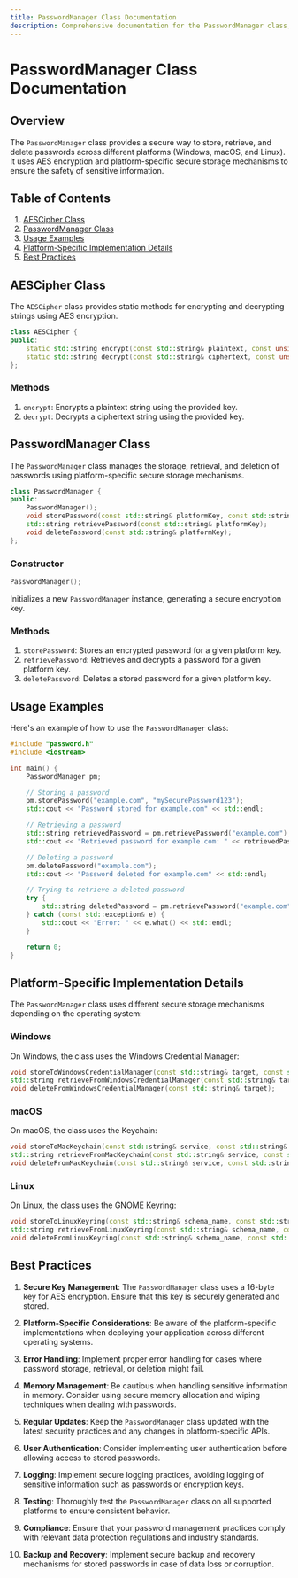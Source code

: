 ```yaml
---
title: PasswordManager Class Documentation
description: Comprehensive documentation for the PasswordManager class, including methods for secure password storage, retrieval, and deletion using AES encryption and platform-specific secure storage mechanisms.
---
```


# PasswordManager Class Documentation

## Overview

The `PasswordManager` class provides a secure way to store, retrieve, and delete passwords across different platforms (Windows, macOS, and Linux). It uses AES encryption and platform-specific secure storage mechanisms to ensure the safety of sensitive information.

## Table of Contents

1. [AESCipher Class](#aescipher-class)
2. [PasswordManager Class](#passwordmanager-class)
3. [Usage Examples](#usage-examples)
4. [Platform-Specific Implementation Details](#platform-specific-implementation-details)
5. [Best Practices](#best-practices)

## AESCipher Class

The `AESCipher` class provides static methods for encrypting and decrypting strings using AES encryption.

```cpp
class AESCipher {
public:
    static std::string encrypt(const std::string& plaintext, const unsigned char* key);
    static std::string decrypt(const std::string& ciphertext, const unsigned char* key);
};
```

### Methods

1. `encrypt`: Encrypts a plaintext string using the provided key.
2. `decrypt`: Decrypts a ciphertext string using the provided key.

## PasswordManager Class

The `PasswordManager` class manages the storage, retrieval, and deletion of passwords using platform-specific secure storage mechanisms.

```cpp
class PasswordManager {
public:
    PasswordManager();
    void storePassword(const std::string& platformKey, const std::string& password);
    std::string retrievePassword(const std::string& platformKey);
    void deletePassword(const std::string& platformKey);
};
```

### Constructor

```cpp
PasswordManager();
```

Initializes a new `PasswordManager` instance, generating a secure encryption key.

### Methods

1. `storePassword`: Stores an encrypted password for a given platform key.
2. `retrievePassword`: Retrieves and decrypts a password for a given platform key.
3. `deletePassword`: Deletes a stored password for a given platform key.

## Usage Examples

Here's an example of how to use the `PasswordManager` class:

```cpp
#include "password.h"
#include <iostream>

int main() {
    PasswordManager pm;

    // Storing a password
    pm.storePassword("example.com", "mySecurePassword123");
    std::cout << "Password stored for example.com" << std::endl;

    // Retrieving a password
    std::string retrievedPassword = pm.retrievePassword("example.com");
    std::cout << "Retrieved password for example.com: " << retrievedPassword << std::endl;

    // Deleting a password
    pm.deletePassword("example.com");
    std::cout << "Password deleted for example.com" << std::endl;

    // Trying to retrieve a deleted password
    try {
        std::string deletedPassword = pm.retrievePassword("example.com");
    } catch (const std::exception& e) {
        std::cout << "Error: " << e.what() << std::endl;
    }

    return 0;
}
```

## Platform-Specific Implementation Details

The `PasswordManager` class uses different secure storage mechanisms depending on the operating system:

### Windows

On Windows, the class uses the Windows Credential Manager:

```cpp
void storeToWindowsCredentialManager(const std::string& target, const std::string& encryptedPassword);
std::string retrieveFromWindowsCredentialManager(const std::string& target);
void deleteFromWindowsCredentialManager(const std::string& target);
```

### macOS

On macOS, the class uses the Keychain:

```cpp
void storeToMacKeychain(const std::string& service, const std::string& account, const std::string& encryptedPassword);
std::string retrieveFromMacKeychain(const std::string& service, const std::string& account);
void deleteFromMacKeychain(const std::string& service, const std::string& account);
```

### Linux

On Linux, the class uses the GNOME Keyring:

```cpp
void storeToLinuxKeyring(const std::string& schema_name, const std::string& attribute_name, const std::string& encryptedPassword);
std::string retrieveFromLinuxKeyring(const std::string& schema_name, const std::string& attribute_name);
void deleteFromLinuxKeyring(const std::string& schema_name, const std::string& attribute_name);
```

## Best Practices

1. **Secure Key Management**: The `PasswordManager` class uses a 16-byte key for AES encryption. Ensure that this key is securely generated and stored.

2. **Platform-Specific Considerations**: Be aware of the platform-specific implementations when deploying your application across different operating systems.

3. **Error Handling**: Implement proper error handling for cases where password storage, retrieval, or deletion might fail.

4. **Memory Management**: Be cautious when handling sensitive information in memory. Consider using secure memory allocation and wiping techniques when dealing with passwords.

5. **Regular Updates**: Keep the `PasswordManager` class updated with the latest security practices and any changes in platform-specific APIs.

6. **User Authentication**: Consider implementing user authentication before allowing access to stored passwords.

7. **Logging**: Implement secure logging practices, avoiding logging of sensitive information such as passwords or encryption keys.

8. **Testing**: Thoroughly test the `PasswordManager` class on all supported platforms to ensure consistent behavior.

9. **Compliance**: Ensure that your password management practices comply with relevant data protection regulations and industry standards.

10. **Backup and Recovery**: Implement secure backup and recovery mechanisms for stored passwords in case of data loss or corruption.
